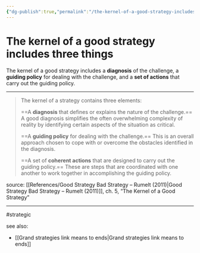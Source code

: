 ```yaml
---
{"dg-publish":true,"permalink":"/the-kernel-of-a-good-strategy-includes-three-things/"}
---
```



# The kernel of a good strategy includes three things

The kernel of a good strategy includes a **diagnosis** of the challenge, a **guiding policy** for dealing with the challenge, and a **set of actions** that carry out the guiding policy.

---

> The kernel of a strategy contains three elements:
> 
> ==A **diagnosis** that defines or explains the nature of the challenge.== A good diagnosis simplifies the often overwhelming complexity of reality by identifying certain aspects of the situation as critical.
> 
> ==A **guiding policy** for dealing with the challenge.== This is an overall approach chosen to cope with or overcome the obstacles identified in the diagnosis.
> 
> ==A set of **coherent actions** that are designed to carry out the guiding policy.== These are steps that are coordinated with one another to work together in accomplishing the guiding policy.

source: [[References/Good Strategy Bad Strategy – Rumelt (2011)\|Good Strategy Bad Strategy – Rumelt (2011)]], ch. 5, “The Kernel of a Good Strategy”

---
#strategic

see also:
- [[Grand strategies link means to ends\|Grand strategies link means to ends]]
